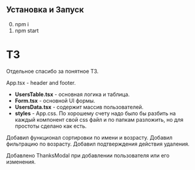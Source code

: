 ## Установка и Запуск

0. npm i 
1. npm start

# ТЗ
Отдельное спасибо за понятное ТЗ.

App.tsx - header and footer.

- **UsersTable.tsx** - основная логика и таблица.
- **Form.tsx** - основной UI формы.
- **UsersData.tsx** - содержит массив пользователей.
- **styles** - App.css. По хорошему счету надо было бы разбить на каждый компонент свой css файл и по папкам разложить, но для простоты сделано как есть.

Добавил функционал сортировки по имени и возрасту. Добавил фильтрацию по возрасту. Добавил подтверждения действия удаления.

Добавлено ThanksModal при добавлении пользователя или его изменения.